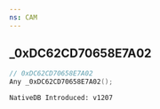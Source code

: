 ```yaml
---
ns: CAM
---
```

## _0xDC62CD70658E7A02

```c
// 0xDC62CD70658E7A02
Any _0xDC62CD70658E7A02();
```

```
NativeDB Introduced: v1207
```

